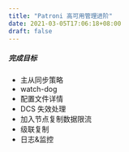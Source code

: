 ```yaml
---
title: "Patroni 高可用管理进阶"
date: 2021-03-05T17:06:18+08:00
draft: false
---
```


##### 完成目标

- 主从同步策略
- watch-dog
- 配置文件详情
- DCS 失效处理
- 加入节点复制数据限流
- 级联复制
- 日志&监控
